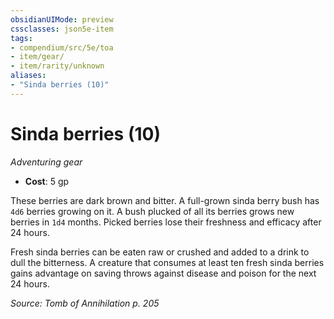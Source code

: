 ```yaml
---
obsidianUIMode: preview
cssclasses: json5e-item
tags:
- compendium/src/5e/toa
- item/gear/
- item/rarity/unknown
aliases: 
- "Sinda berries (10)"
---
```

# Sinda berries (10)
*Adventuring gear*  

- **Cost**: 5 gp

These berries are dark brown and bitter. A full-grown sinda berry bush has `4d6` berries growing on it. A bush plucked of all its berries grows new berries in `1d4` months. Picked berries lose their freshness and efficacy after 24 hours.

Fresh sinda berries can be eaten raw or crushed and added to a drink to dull the bitterness. A creature that consumes at least ten fresh sinda berries gains advantage on saving throws against disease and poison for the next 24 hours.

*Source: Tomb of Annihilation p. 205*